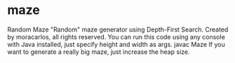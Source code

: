 # maze
Random Maze
"Random" maze generator using Depth-First Search.
Created by moracarlos, all rights reserved.
You can run this code using any console with Java installed, just specify height and width as args.
javac Maze <NRows> <NColumns>
If you want to generate a really big maze, just increase the heap size.
